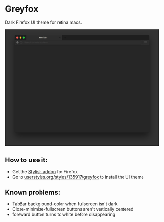 # Greyfox
Dark Firefox UI theme for retina macs.

![Screenshot](/Screenshots/greyfox.png)

## How to use it:
* Get the [Stylish addon](https://addons.mozilla.org/en-US/firefox/user/userstyles/) for Firefox
* Go to [userstyles.org/styles/135917/greyfox](https://userstyles.org/styles/135917/greyfox) to install the UI theme

## Known problems:
* TabBar background-color when fullscreen isn't dark
* Close-minimize-fullscreen buttons aren't vertically centered
* foreward button turns to white before disappearing